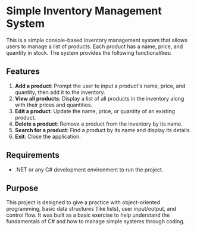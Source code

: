 # Simple Inventory Management System

This is a simple console-based inventory management system that allows users to manage a list of products. Each product has a name, price, and quantity in stock. The system provides the following functionalities:

## Features
1. **Add a product**: Prompt the user to input a product's name, price, and quantity, then add it to the inventory.
2. **View all products**: Display a list of all products in the inventory along with their prices and quantities.
3. **Edit a product**: Update the name, price, or quantity of an existing product.
4. **Delete a product**: Remove a product from the inventory by its name.
5. **Search for a product**: Find a product by its name and display its details.
6. **Exit**: Close the application.

## Requirements
- .NET or any C# development environment to run the project.

## Purpose
This project is designed to give a practice with object-oriented programming, basic data structures (like lists), user input/output, and control flow. It was built as a basic exercise to help understand the fundamentals of C# and how to manage simple systems through coding.

